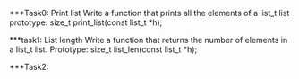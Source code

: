 ***Task0: Print list
  Write a function that prints all the elements of a list_t list
  prototype: size_t print_list(const list_t *h);

***task1: List length
  Write a function that returns the number of elements in a list_t list.
  Prototype: size_t list_len(const list_t *h);

***Task2: 
